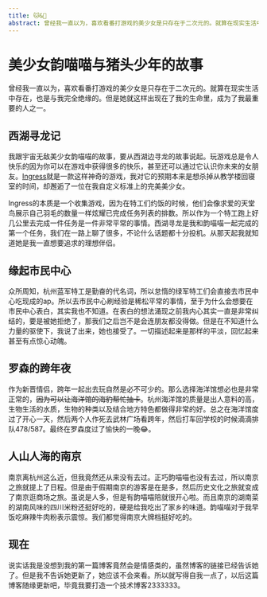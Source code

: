 ```yaml
---
title: 🐱&🐷
abstract: 曾经我一直以为，喜欢看番打游戏的美少女是只存在于二次元的。就算在现实生活中存在，也是与我完全绝缘的。但是她就这样出现在了我的生命里，成为了我最重要的人之一
---
```

# 美少女韵喵喵与猪头少年的故事

曾经我一直以为，喜欢看番打游戏的美少女是只存在于二次元的。就算在现实生活中存在，也是与我完全绝缘的。但是她就这样出现在了我的生命里，成为了我最重要的人之一。

## 西湖寻龙记

我跟宇宙无敌美少女韵喵喵的故事，要从西湖边寻龙的故事说起。玩游戏总是令人快乐的因为你可以在游戏中获得很多的快乐，甚至还可以通过它认识你未来的女朋友。[Ingress](www.ingress.com)就是一款这样神奇的游戏，我对它的预期本来是想杀掉从教学楼回寝室的时间，却邂逅了一位在我自定义标准上的完美美少女。

Ingress的本质是一个收集游戏，因为在特工们约饭的时候，他们会像求爱的天堂鸟展示自己羽毛的数量一样炫耀已完成任务列表的排数。所以作为一个特工跑上好几公里去完成一件任务是一件非常平常的事情。西湖寻龙是我和韵喵喵一起完成的第一个任务，我们在一路上聊了很多，不论什么话题都十分投机。从那天起我就知道她是我一直想要追求的理想伴侣。

## 缘起市民中心

众所周知，杭州蓝军特工是勤奋的代名词，所以怠惰的绿军特工们会直接去市民中心吃现成的ap。所以去市民中心刷经验是稀松平常的事情，至于为什么会想要在市民中心表白，其实我也不知道。在表白的想法涌现之前我内心其实一直是非常纠结的，要是被她拒绝了，那我们之后岂不是会连朋友都没得做。但是在不知道什么力量的驱使下，我说了出来，她也接受了。一切描述起来是那样的平淡，回忆起来甚至有点惊心动魄。

## 罗森的跨年夜

作为新晋情侣，跨年一起出去玩自然是必不可少的。那么选择海洋馆想必也是非常正常的，~~因为可以让海洋馆的海豹帮忙抽卡~~。杭州海洋馆的质量是出人意料的高，生物生活的水质，生物的种类以及结合地方特色都做得非常的好。总之在海洋馆度过了开心一天，然后两个人作死去武林广场看跨年，然后打车回学校的时候滴滴排队478/587。最终在罗森度过了愉快的一晚😂。

## 人山人海的南京

南京离杭州这么近，但我竟然还从来没有去过。正巧韵喵喵也没有去过，所以南京之旅就提上了日程。但是由于假期南京的游客是在是多，然后历史文化之旅就变成了南京逛商场之旅。虽说是人多，但是有韵喵喵陪就很开心啦。而且南京的湖南菜的湖南风味的四川米粉还挺好吃的，硬是给我吃出了家乡的味道。韵喵喵对于我早饭吃麻辣牛肉粉表示震惊。我们都觉得南京大牌档挺好吃的。

## 现在

说实话我是没想到我的第一篇博客竟然会是情感类的，虽然博客的链接已经告诉她了。但是我不告诉她更新了，她应该不会来看。所以就写得自我一点了，以后这篇博客随缘更新吧，毕竟我要打造一个技术博客2333333。

